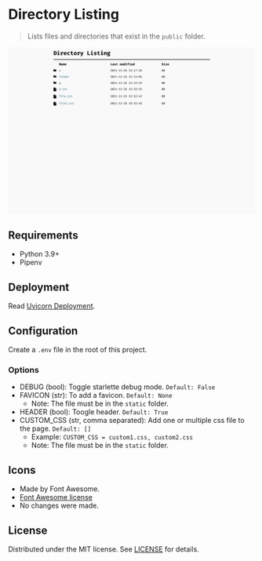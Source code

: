 # Directory Listing

> Lists files and directories that exist in the `public` folder.

![preview](preview.png)

## Requirements

- Python 3.9+
- Pipenv

## Deployment

Read [Uvicorn Deployment](https://www.uvicorn.org/deployment/).

## Configuration

Create a `.env` file in the root of this project.

### Options

- DEBUG (bool): Toggle starlette debug mode. `Default: False`
- FAVICON (str): To add a favicon. `Default: None`
  - Note: The file must be in the `static` folder.
- HEADER (bool): Toogle header. `Default: True`
- CUSTOM_CSS (str, comma separated): Add one or multiple css file to the page. `Default: []`
  - Example: `CUSTOM_CSS = custom1.css, custom2.css`
  - Note: The file must be in the `static` folder.

## Icons

- Made by Font Awesome.
- [Font Awesome license](https://fontawesome.com/license)
- No changes were made.

## License

Distributed under the MIT license. See [LICENSE](LICENSE) for details.

